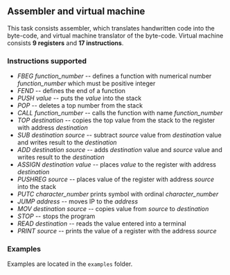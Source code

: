 ## Assembler and virtual machine

This task consists assembler, which translates handwritten code into the byte-code, and virtual machine translator of the byte-code. Virtual machine consists __9 registers__ and __17 instructions__.

### Instructions supported
- _FBEG function_number_ -- defines a function with numerical number _function_number_ which must be positive integer
- _FEND_ -- defines the end of a function
- _PUSH value_ -- puts the _value_ into the stack
- _POP_ -- deletes a top number from the stack
- _CALL function_number_ -- calls the function with name _function_number_
- _TOP destination_ -- copies the top value from the stack to the register with address _destination_
- _SUB destination source_ -- subtract _source_ value from _destination_ value and writes result to the _destination_
- _ADD destination source_ -- adds _destination_ value and _source_ value and writes result to the _destination_
- _ASSIGN destination value_ -- places _value_ to the register with address _destination_
- _PUSHREG source_ -- places value of the register with address _source_ into the stack
- _PUTC character_number_ prints symbol with ordinal _character_number_
- _JUMP address_ -- moves IP to the _address_
- _MOV destination source_ -- copies value from _source_ to _destination_
- _STOP_ -- stops the program
- _READ destination_ -- reads the value entered into a terminal
- _PRINT source_ -- prints the value of a register with the address _source_


### Examples
Examples are located in the `examples` folder.
